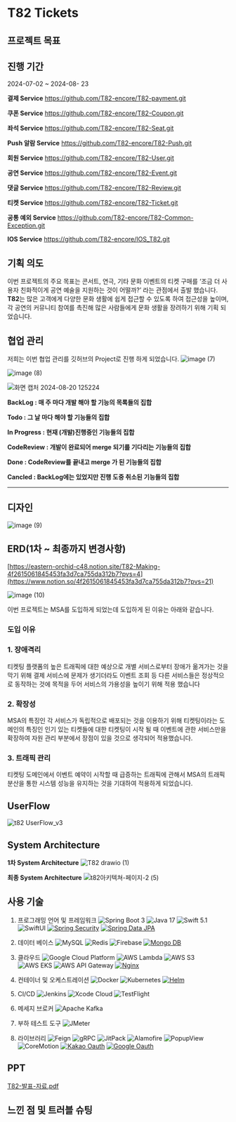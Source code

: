 # T82 Tickets

## 프로젝트 목표

## 진행 기간

2024-07-02 ~ 2024-08- 23

**결제 Service**  https://github.com/T82-encore/T82-payment.git

**쿠폰 Service** https://github.com/T82-encore/T82-Coupon.git

**좌석 Service** https://github.com/T82-encore/T82-Seat.git

**Push 알람 Service**  https://github.com/T82-encore/T82-Push.git

**회원 Service**  https://github.com/T82-encore/T82-User.git

**공연 Service** https://github.com/T82-encore/T82-Event.git

**댓글 Service** https://github.com/T82-encore/T82-Review.git

**티켓 Service**  https://github.com/T82-encore/T82-Ticket.git

**공통 예외 Service** https://github.com/T82-encore/T82-Common-Exception.git

**IOS Service** https://github.com/T82-encore/IOS_T82.git

## 기획 의도

이번 프로젝트의 주요 목표는 콘서트, 연극, 기타 문화 이벤트의 티켓 구매를 ‘조금 더 사용자 친화적이게 공연 예술을 지원하는 것이 어떨까?’ 라는 관점에서 출발 했습니다. **T82**는 많은 고객에게 다양한 문화 생활에 쉽게 접근할 수 있도록 하여 접근성을 높이며, 각 공연의 커뮤니티 참여를 촉진해 많은 사람들에게 문화 생활을 장려하기 위해 기획 되었습니다.

## 협업 관리

저희는 이번 협업 관리를 깃허브의 Project로 진행 하게 되었습니다.
![image (7)](https://github.com/user-attachments/assets/cf3ee942-df71-4a50-a7cc-8782646b34b2)

![image (8)](https://github.com/user-attachments/assets/bce5eeef-eaba-4443-ad05-1c3ae129569e)

![화면 캡처 2024-08-20 125224](https://github.com/user-attachments/assets/8303cff1-8123-482f-abae-d55c89064d1c)

**BackLog : 매 주 마다 개발 해야 할 기능의 목록들의 집합**

**Todo :  그 날 마다 해야 할 기능들의 집합**

**In Progress : 현재 (개발)진행중인 기능들의 집합**

**CodeReview : 개발이 완료되어 merge 되기를 기다리는 기능들의 집합**

**Done : CodeReview를 끝내고 merge 가 된 기능들의 집합**

**Cancled :  BackLog에는 있었지만 진행 도중 취소된 기능들의 집합**

 ****

## 디자인
![image (9)](https://github.com/user-attachments/assets/a09c8cbe-e8c6-47a8-a21d-1d65b0ea6fc4)


## ERD(1차 ~ 최종까지 변경사항)

[https://eastern-orchid-c48.notion.site/T82-Making-4f2615061845453fa3d7ca755da312b7?pvs=4](https://www.notion.so/4f2615061845453fa3d7ca755da312b7?pvs=21)


![image (10)](https://github.com/user-attachments/assets/1e76347a-05a1-45be-98e6-95925d6ab3f6)


이번 프로젝트는 MSA를 도입하게 되었는데 도입하게 된 이유는 아래와 같습니다.

### 도입 이유

### 1. 장애격리

티켓팅 플랫폼의 높은 트래픽에 대한 예상으로 개별 서비스로부터 장애가 옮겨가는 것을 막기 위해 결제 서비스에 문제가 생기더라도 이벤트 조회 등 다른 서비스들은 정상적으로 동작하는 것에 목적을 두어 서비스의 가용성을 높이기 위해 적용 했습니다

### 2. 확장성

MSA의 특징인 각 서비스가 독립적으로 배포되는 것을 이용하기 위해 티켓팅이라는 도메인의 특징인 인기 있는 티켓들에 대한 티켓팅이 시작 될 때 이벤트에 관한 서비스만을 확장하여 자원 관리 부분에서 장점이 있을 것으로 생각되어 적용했습니다.

### 3. 트래픽 관리

티켓팅 도메인에서 이벤트 예약이 시작할 때 급증하는 트래픽에 관해서 MSA의 트래픽 분산을 통한 시스템 성능을 유지하는 것을 기대하여 적용하게 되었습니다.

## UserFlow
![t82 UserFlow_v3](https://github.com/user-attachments/assets/c4c37954-4132-451c-a501-2692d60740e8)

## System Architecture
**1차 System Architecture**
![T82 drawio (1)](https://github.com/user-attachments/assets/597ad735-acb7-4eb5-b9f8-45e743040608)


**최종 System Architecture**
![t82아키텍쳐-페이지-2 (5)](https://github.com/user-attachments/assets/0077f317-aa4c-4f7d-b972-1c60604ceb21)

## 사용 기술

1. 프로그래밍 언어 및 프레임워크
![Spring Boot 3](https://img.shields.io/badge/Spring%20Boot-3.0-6DB33F?logo=springboot&logoColor=white)
![Java 17](https://img.shields.io/badge/Java-17-007396?logo=java&logoColor=white)
![Swift 5.1](https://img.shields.io/badge/Swift-5.1-FA7343?logo=swift&logoColor=white)
![SwiftUI](https://img.shields.io/badge/SwiftUI-007AFF?logo=swift&logoColor=white)
[![Spring Security](https://img.shields.io/badge/Spring%20Security-6DB33F?logo=springsecurity&logoColor=white)](https://spring.io/projects/spring-security)
[![Spring Data JPA](https://img.shields.io/badge/Spring%20Data%20JPA-6DB33F?logo=spring&logoColor=white)](https://spring.io/projects/spring-data-jpa)

3. 데이터 베이스
![MySQL](https://img.shields.io/badge/MySQL-4479A1?logo=mysql&logoColor=white)
![Redis](https://img.shields.io/badge/Redis-DC382D?logo=redis&logoColor=white)
![Firebase](https://img.shields.io/badge/Firebase-FFCA28?logo=firebase&logoColor=white)
[![Mongo DB](https://img.shields.io/badge/Mongo%20DB-47A248?logo=mongodb&logoColor=white)](https://www.mongodb.com/)

5. 클라우드
![Google Cloud Platform](https://img.shields.io/badge/Google%20Cloud-4285F4?logo=googlecloud&logoColor=white)
![AWS Lambda](https://img.shields.io/badge/AWS%20Lambda-FF9900?logo=awslambda&logoColor=white)
![AWS S3](https://img.shields.io/badge/AWS%20S3-569A31?logo=amazons3&logoColor=white)
![AWS EKS](https://img.shields.io/badge/AWS%20EKS-FF9900?logo=amazoneks&logoColor=white)
![AWS API Gateway](https://img.shields.io/badge/AWS%20API%20Gateway-FF4F8B?logo=amazonapigateway&logoColor=white)
[![Nginx](https://img.shields.io/badge/nginx-009639?logo=nginx&logoColor=white)](https://www.nginx.com/)

6. 컨테이너 및 오케스트레이션
![Docker](https://img.shields.io/badge/Docker-2496ED?logo=docker&logoColor=white)
![Kubernetes](https://img.shields.io/badge/Kubernetes-326CE5?logo=kubernetes&logoColor=white)
[![Helm](https://img.shields.io/badge/Helm-0F1689?logo=Helm&logoColor=white)](https://helm.sh/)


8. CI/CD
![Jenkins](https://img.shields.io/badge/Jenkins-D24939?logo=jenkins&logoColor=white)
![Xcode Cloud](https://img.shields.io/badge/Xcode%20Cloud-147EFB?logo=xcode&logoColor=white)
![TestFlight](https://img.shields.io/badge/TestFlight-0000FF?logo=testflight&logoColor=white)


9. 메세지 브로커
![Apache Kafka](https://img.shields.io/badge/Apache%20Kafka-231F20?logo=apachekafka&logoColor=white)


10. 부하 테스트 도구
![JMeter](https://img.shields.io/badge/JMeter-D22128?logo=apachejmeter&logoColor=white)

11. 라이브러리
![Feign](https://img.shields.io/badge/Feign-007396?logo=feign&logoColor=white)
![gRPC](https://img.shields.io/badge/gRPC-4285F4?logo=grpc&logoColor=white)
![JitPack](https://img.shields.io/badge/JitPack-4C4C4C?logo=jitpack&logoColor=white)
![Alamofire](https://img.shields.io/badge/Alamofire-FF5722?logo=alamofire&logoColor=white)
![PopupView](https://img.shields.io/badge/PopupView-FF4500?logo=swift&logoColor=white)
![CoreMotion](https://img.shields.io/badge/CoreMotion-007AFF?logo=apple&logoColor=white)
[![Kakao Oauth](https://img.shields.io/badge/Kakao%20Oauth-FFCD00?logo=kakaotalk&logoColor=white)](https://developers.kakao.com/)
[![Google Oauth](https://img.shields.io/badge/Google%20Oauth-4285F4?logo=google&logoColor=white)](https://developers.google.com/identity/protocols/oauth2)

## PPT
[T82-발표-자료.pdf](https://github.com/user-attachments/files/16800595/T82-.-.pdf)



## 느낀 점 및 트러블 슈팅

